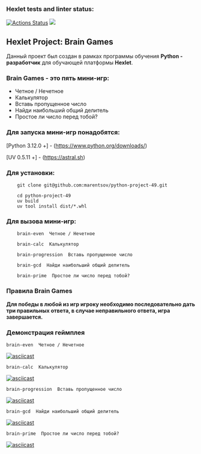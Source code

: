 ### Hexlet tests and linter status:
[![Actions Status](https://github.com/marentsov/python-project-49/actions/workflows/hexlet-check.yml/badge.svg)](https://github.com/marentsov/python-project-49/actions)
<a href="https://codeclimate.com/github/marentsov/python-project-49/maintainability"><img src="https://api.codeclimate.com/v1/badges/56120caa62f5605f210f/maintainability" /></a>

## Hexlet Project: Brain Games 

Данный проект был создан в рамках программы обучения **Python - разработчик** для обучающей платформы **Hexlet**.

### Brain Games - это пять мини-игр: 

- Четное / Нечетное 
- Калькулятор 
- Вставь пропущенное число 
- Найди наибольший общий делитель 
- Простое ли число перед тобой? 

### Для запуска мини-игр понадобятся: 

[Python 3.12.0 +] - (https://www.python.org/downloads/)

[UV 0.5.11 +] - (https://astral.sh)

### Для установки:
```
    git clone git@github.com:marentsov/python-project-49.git
```
```
    cd python-project-49
    uv build
    uv tool install dist/*.whl
```
### Для вызова мини-игр: 
```
    brain-even  Четное / Нечетное
```
```
    brain-calc  Калькулятор
```
```
    brain-progression  Вставь пропущенное число
```
```
    brain-gcd  Найди наибольший общий делитель
```
```
    brain-prime  Простое ли число перед тобой?
```

### Правила Brain Games

**Для победы в любой из игр игроку необходимо последовательно дать три правильных ответа, в случае неправильного ответа, игра завершается.**

### Демонстрация геймплея 

    brain-even  Четное / Нечетное

[![asciicast](https://asciinema.org/a/Q4I1cO17HSS1u0bp9OoRKvdUx.svg)](https://asciinema.org/a/Q4I1cO17HSS1u0bp9OoRKvdUx)

    brain-calc  Калькулятор

[![asciicast](https://asciinema.org/a/ljDyseOuXmfFxCdCTb8DcL39f.svg)](https://asciinema.org/a/ljDyseOuXmfFxCdCTb8DcL39f)

    brain-progression  Вставь пропущенное число

[![asciicast](https://asciinema.org/a/OZ5C2smH8EHbY6PzIIr3tMo0Q.svg)](https://asciinema.org/a/OZ5C2smH8EHbY6PzIIr3tMo0Q)

    brain-gcd  Найди наибольший общий делитель

[![asciicast](https://asciinema.org/a/pPRwoSAX2vsV3aTMUFyHD9TBi.svg)](https://asciinema.org/a/pPRwoSAX2vsV3aTMUFyHD9TBi)

    brain-prime  Простое ли число перед тобой?

[![asciicast](https://asciinema.org/a/0tmB886llGAgwB5qFW7pd5o0n.svg)](https://asciinema.org/a/0tmB886llGAgwB5qFW7pd5o0n)
